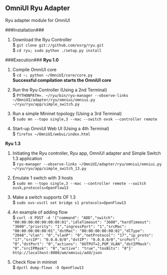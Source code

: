 OmniUI Ryu Adapter 
-------------------------
Ryu adapter module for OmniUI

###Installation###
1. Download the Ryu Controller  
$ `git clone git://github.com/osrg/ryu.git`  
$ `cd ryu; sudo python ./setup.py install`

###Execution###
**Ryu 1.0**  

1. Compile OmniUI core  
$ `cd ~; python ~/OmniUI/core/core.py`  
**Successful compilation starts the OmniUI core**  

2. Run the Ryu Controller (Using a 2nd Terminal)  
$ `PYTHONPATH=. ~/ryu/bin/ryu-manager --observe-links ~/OmniUI/adapter/ryu/omniui/omniui.py ~/ryu/ryu/app/simple_switch.py`

3. Run a simple Mininet topology (Using a 3rd Terminal)  
$ `sudo mn --topo single,3 --mac --switch ovsk --controller remote`

4. Start-up OmniUI Web UI (Using a 4th Terminal)  
$ `firefox ~/OmniUI/webui/index.html`
  

**Ryu 1.3**  
  
1. Initiating the Ryu controller, Ryu app, OmniUI adapter and Simple Switch 1.3 application<br/> 
$ `ryu-manager --observe-links ~/OmniUI/adapter/ryu/omniui/omniui.py ~/ryu/ryu/app/simple_switch_13.py`

2. Emulate 1 switch with 3 hosts  
$ `sudo mn --topo single,3 --mac --controller remote --switch ovsk,protocols=OpenFlow13`

3. Make a switch supports OF 1.3  
$ `sudo ovs-vsctl set bridge s1 protocols=OpenFlow13`

4. An example of adding flow  
$ `curl -X POST -d '{"command": "ADD","switch": "00:00:00:00:00:00:00:01","idleTimeout": "3600","hardTimeout": "3600","priority": "1","ingressPort": "1","srcMac": "00:00:00:00:00:01","dstMac": "00:00:00:00:00:02","dlType": "2048","vlan": "0","vlanP": "0","netProtocol": "17","ip_proto": "17","srcIP": "0.0.0.0/0","dstIP": "0.0.0.0/0","srcPort": "0","dstPort": "0","actions": "OUTPUT=2,POP_VLAN","dstIPMask": "0","srcIPMask": "0","active": "true","tosBits": "0"}' http://localhost:8080/wm/omniui/add/json` 

5. Check flow in mininet  
$ `dpctl dump-flows -O OpenFlow13`

